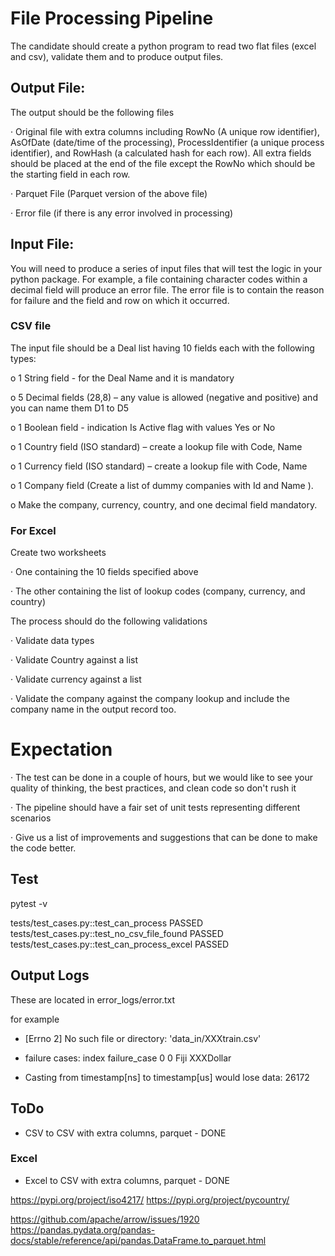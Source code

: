 # File Processing Pipeline

The candidate should create a python program to read two flat files (excel and csv), validate them and to produce output files.

## Output File:

The output should be the following files

· Original file with extra columns including RowNo (A unique row identifier), AsOfDate (date/time of the processing), ProcessIdentifier (a unique process identifier), and RowHash (a calculated hash for each row). All extra fields should be placed at the end of the file except the RowNo which should be the starting field in each row.

· Parquet File (Parquet version of the above file)

· Error file (if there is any error involved in processing)

## Input File:

You will need to produce a series of input files that will test the logic in your python package. For example, a file containing character codes within a decimal field will produce an error file. The error file is to contain the reason for failure and the field and row on which it occurred.

### CSV file

The input file should be a Deal list having 10 fields each with the following types:

o 1 String field - for the Deal Name and it is mandatory

o 5 Decimal fields (28,8) – any value is allowed (negative and positive) and you can name them D1 to D5

o 1 Boolean field - indication Is Active flag with values Yes or No

o 1 Country field (ISO standard) – create a lookup file with Code, Name

o 1 Currency field (ISO standard) – create a lookup file with Code, Name

o 1 Company field (Create a list of dummy companies with Id and Name ).

o Make the company, currency, country, and one decimal field mandatory.

### For Excel

Create two worksheets

· One containing the 10 fields specified above

· The other containing the list of lookup codes (company, currency, and country)

The process should do the following validations

· Validate data types

· Validate Country against a list

· Validate currency against a list

· Validate the company against the company lookup and include the company name in the output record too.

# Expectation

· The test can be done in a couple of hours, but we would like to see your quality of thinking, the best practices, and clean code so don't rush it

· The pipeline should have a fair set of unit tests representing different scenarios

· Give us a list of improvements and suggestions that can be done to make the code better.



## Test

pytest -v

tests/test_cases.py::test_can_process PASSED
tests/test_cases.py::test_no_csv_file_found PASSED
tests/test_cases.py::test_can_process_excel PASSED 

## Output Logs

These are located in error_logs/error.txt 

for example

- [Errno 2] No such file or directory: 'data_in/XXXtrain.csv'

- failure cases:
   index    failure_case
0      0  Fiji XXXDollar

- Casting from timestamp[ns] to timestamp[us] would lose data: 26172




## ToDo
- CSV to CSV with extra columns, parquet - DONE

### Excel

- Excel to CSV with extra columns, parquet - DONE


https://pypi.org/project/iso4217/
https://pypi.org/project/pycountry/

https://github.com/apache/arrow/issues/1920
https://pandas.pydata.org/pandas-docs/stable/reference/api/pandas.DataFrame.to_parquet.html